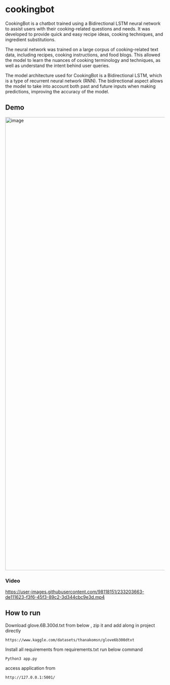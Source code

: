 # cookingbot

CookingBot is a chatbot trained using a Bidirectional LSTM neural network to assist users with their cooking-related questions and needs. It was developed to provide quick and easy recipe ideas, cooking techniques, and ingredient substitutions.

The neural network was trained on a large corpus of cooking-related text data, including recipes, cooking instructions, and food blogs. This allowed the model to learn the nuances of cooking terminology and techniques, as well as understand the intent behind user queries.

The model architecture used for CookingBot is a Bidirectional LSTM, which is a type of recurrent neural network (RNN). The bidirectional aspect allows the model to take into account both past and future inputs when making predictions, improving the accuracy of the model.

## Demo
<img width="1429" alt="image" src="https://user-images.githubusercontent.com/98118151/233203551-7111712a-3fea-416c-811f-08db161a546f.png">

### Video

https://user-images.githubusercontent.com/98118151/233203663-de111623-f3f6-45f3-89c2-3d344cbc9e3d.mp4

## How to run 

Download glove.6B.300d.txt from below , zip it and add along in project directly 
```
https://www.kaggle.com/datasets/thanakomsn/glove6b300dtxt
```
Install all requirements from requirements.txt
run below command 
```
Python3 app.py
```
access application from 

```
http://127.0.0.1:5001/
```
